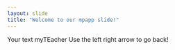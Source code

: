 ```yaml
---
layout: slide
title: "Welcome to our mpapp slide!"
---
```

Your text myTEacher
Use the left right arrow to go back!
